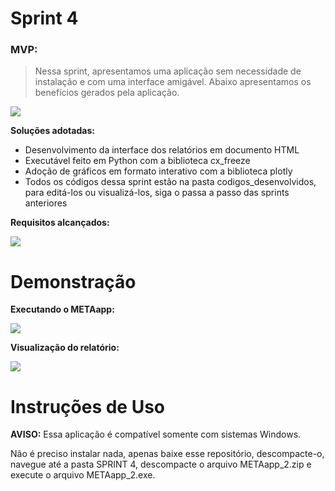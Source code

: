 # Sprint 4

### MVP: 
>Nessa sprint, apresentamos uma aplicação sem necessidade de instalação e com uma interface amigável. Abaixo apresentamos os benefícios gerados pela aplicação.

![](https://i.imgur.com/Q9h9dcS.jpg)

**Soluções adotadas:**

 - Desenvolvimento da interface dos relatórios em documento HTML
 - Executável feito em Python com a biblioteca cx_freeze
 - Adoção de gráficos em formato interativo com a biblioteca plotly
 - Todos os códigos dessa sprint estão na pasta codigos_desenvolvidos, para editá-los ou visualizá-los, siga o passa a passo das sprints anteriores

**Requisitos alcançados:**

![](https://i.imgur.com/l7YAtpL.jpg)

# Demonstração

**Executando o METAapp:**

![](https://i.imgur.com/bHdl5Yr.gif)

**Visualização do relatório:**

![](https://i.imgur.com/9ect9m1.gif)

# Instruções de Uso

**AVISO:** Essa aplicação é compatível somente com sistemas Windows.  

Não é preciso instalar nada, apenas baixe esse repositório, descompacte-o, navegue até a pasta SPRINT 4, descompacte o arquivo METAapp_2.zip e execute o arquivo METAapp_2.exe.  
